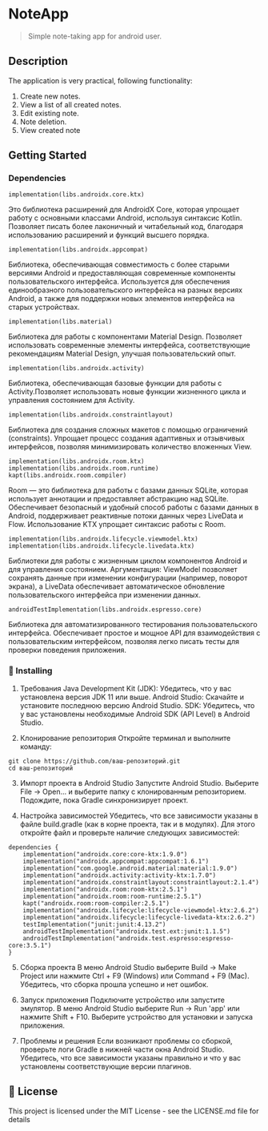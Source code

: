 # NoteApp
>Simple note-taking app for android user.

## Description

The application is very practical, following functionality:
1. Create new notes.
2. View a list of all created notes.
3. Edit existing note.
4. Note deletion.
5. View created note

## Getting Started

### Dependencies

```
implementation(libs.androidx.core.ktx)
```
Это библиотека расширений для AndroidX Core, которая упрощает работу с основными классами Android, используя синтаксис Kotlin. Позволяет писать более лаконичный и читабельный код, благодаря использованию расширений и функций высшего порядка.

```
implementation(libs.androidx.appcompat)
```
Библиотека, обеспечивающая совместимость с более старыми версиями Android и предоставляющая современные компоненты пользовательского интерфейса. Используется для обеспечения единообразного пользовательского интерфейса на разных версиях Android, а также для поддержки новых элементов интерфейса на старых устройствах.

```
implementation(libs.material)
```
Библиотека для работы с компонентами Material Design. Позволяет использовать современные элементы интерфейса, соответствующие рекомендациям Material Design, улучшая пользовательский опыт.

```
implementation(libs.androidx.activity)
```
Библиотека, обеспечивающая базовые функции для работы с Activity.Позволяет использовать новые функции жизненного цикла и управления состоянием для Activity.

```
implementation(libs.androidx.constraintlayout)
```
Библиотека для создания сложных макетов с помощью ограничений (constraints). Упрощает процесс создания адаптивных и отзывчивых интерфейсов, позволяя минимизировать количество вложенных View.

```
implementation(libs.androidx.room.ktx)
implementation(libs.androidx.room.runtime)
kapt(libs.androidx.room.compiler)
```
Room — это библиотека для работы с базами данных SQLite, которая использует аннотации и предоставляет абстракцию над SQLite. Обеспечивает безопасный и удобный способ работы с базами данных в Android, поддерживает реактивные потоки данных через LiveData и Flow. Использование KTX упрощает синтаксис работы с Room.

```
implementation(libs.androidx.lifecycle.viewmodel.ktx)
implementation(libs.androidx.lifecycle.livedata.ktx)
```
Библиотеки для работы с жизненным циклом компонентов Android и для управления состоянием.
Аргументация: ViewModel позволяет сохранять данные при изменении конфигурации (например, поворот экрана), а LiveData обеспечивает автоматическое обновление пользовательского интерфейса при изменении данных.

```
androidTestImplementation(libs.androidx.espresso.core)
```
Библиотека для автоматизированного тестирования пользовательского интерфейса. Обеспечивает простое и мощное API для взаимодействия с пользовательским интерфейсом, позволяя легко писать тесты для проверки поведения приложения.

### :iphone: Installing

1. Требования
Java Development Kit (JDK): Убедитесь, что у вас установлена версия JDK 11 или выше.
Android Studio: Скачайте и установите последнюю версию Android Studio.
SDK: Убедитесь, что у вас установлены необходимые Android SDK (API Level) в Android Studio.

2. Клонирование репозитория
Откройте терминал и выполните команду:
```
git clone https://github.com/ваш-репозиторий.git
cd ваш-репозиторий
```

3. Импорт проекта в Android Studio
Запустите Android Studio.
Выберите File -> Open... и выберите папку с клонированным репозиторием.
Подождите, пока Gradle синхронизирует проект.

4. Настройка зависимостей
Убедитесь, что все зависимости указаны в файле build.gradle (как в корне проекта, так и в модулях). Для этого откройте файл и проверьте наличие следующих зависимостей:
```
dependencies {
    implementation("androidx.core:core-ktx:1.9.0")
    implementation("androidx.appcompat:appcompat:1.6.1")
    implementation("com.google.android.material:material:1.9.0")
    implementation("androidx.activity:activity-ktx:1.7.0")
    implementation("androidx.constraintlayout:constraintlayout:2.1.4")
    implementation("androidx.room:room-ktx:2.5.1")
    implementation("androidx.room:room-runtime:2.5.1")
    kapt("androidx.room:room-compiler:2.5.1")
    implementation("androidx.lifecycle:lifecycle-viewmodel-ktx:2.6.2")
    implementation("androidx.lifecycle:lifecycle-livedata-ktx:2.6.2")
    testImplementation("junit:junit:4.13.2")
    androidTestImplementation("androidx.test.ext:junit:1.1.5")
    androidTestImplementation("androidx.test.espresso:espresso-core:3.5.1")
}
```
5. Сборка проекта
В меню Android Studio выберите Build -> Make Project или нажмите Ctrl + F9 (Windows) или Command + F9 (Mac).
Убедитесь, что сборка прошла успешно и нет ошибок.

6. Запуск приложения
Подключите устройство или запустите эмулятор.
В меню Android Studio выберите Run -> Run 'app' или нажмите Shift + F10.
Выберите устройство для установки и запуска приложения.

7. Проблемы и решения
Если возникают проблемы со сборкой, проверьте логи Gradle в нижней части окна Android Studio.
Убедитесь, что все зависимости указаны правильно и что у вас установлены соответствующие версии плагинов.

## :page_facing_up: License

This project is licensed under the MIT License - see the LICENSE.md file for details
